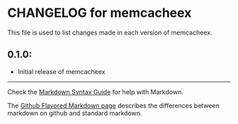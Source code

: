 # CHANGELOG for memcacheex

This file is used to list changes made in each version of memcacheex.

## 0.1.0:

* Initial release of memcacheex

- - -
Check the [Markdown Syntax Guide](http://daringfireball.net/projects/markdown/syntax) for help with Markdown.

The [Github Flavored Markdown page](http://github.github.com/github-flavored-markdown/) describes the differences between markdown on github and standard markdown.
